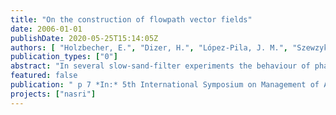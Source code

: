 ```yaml
---
title: "On the construction of flowpath vector fields"
date: 2006-01-01
publishDate: 2020-05-25T15:14:05Z
authors: [ "Holzbecher, E.", "Dizer, H.", "López-Pila, J. M.", "Szewzyk, R. G.", "Nützmann, G." ]
publication_types: ["0"]
abstract: "In several slow-sand-filter experiments the behaviour of phages during the subsurface passage was measured and modelled. Here the focus is on the effect of the velocity. The observed data show a strong effect of decreasing filter efficiency with increasing velocity. Using a modelling approach, which is based on the transport differential equation, the theoretical influence of velocity on filter efficiency is examined. Finally an extrapolation of the results to large scale filtration units or bank filtration processes is attempted."
featured: false
publication: " p 7 *In:* 5th International Symposium on Management of Aquifer Recharge / IHP-VI, Series on Groundwater. Berlin. 11. - 16.6.2005"
projects: ["nasri"]
---
```


